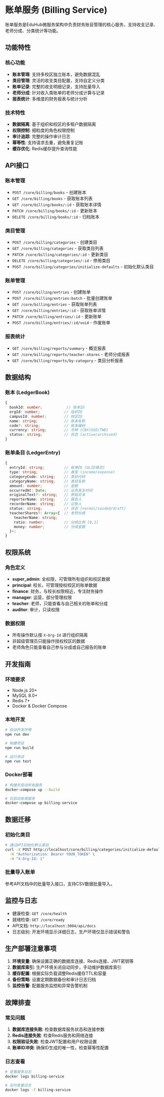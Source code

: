 # 账单服务 (Billing Service)

账单服务是EduHub微服务架构中负责财务账目管理的核心服务，支持收支记录、老师分成、分类统计等功能。

## 功能特性

### 核心功能
- **账本管理**: 支持多校区独立账本，避免数据混乱
- **类目管理**: 灵活的收支类目配置，支持自定义分类
- **账单记录**: 完整的收支明细记录，支持批量导入
- **老师分成**: 针对收入类账单的老师分成计算与记录
- **报表统计**: 多维度的财务报表与统计分析

### 技术特性
- **数据隔离**: 基于组织和校区的多租户数据隔离
- **权限控制**: 细粒度的角色权限控制
- **审计追踪**: 完整的操作审计日志
- **幂等性**: 支持请求去重，避免重复记账
- **缓存优化**: Redis缓存提升查询性能

## API接口

### 账本管理
- `POST /core/billing/books` - 创建账本
- `GET /core/billing/books` - 获取账本列表
- `GET /core/billing/books/:id` - 获取账本详情
- `PATCH /core/billing/books/:id` - 更新账本
- `DELETE /core/billing/books/:id` - 归档账本

### 类目管理
- `POST /core/billing/categories` - 创建类目
- `GET /core/billing/categories` - 获取类目列表
- `PATCH /core/billing/categories/:id` - 更新类目
- `DELETE /core/billing/categories/:id` - 停用类目
- `POST /core/billing/categories/initialize-defaults` - 初始化默认类目

### 账单管理
- `POST /core/billing/entries` - 创建账单
- `POST /core/billing/entries:batch` - 批量创建账单
- `GET /core/billing/entries` - 获取账单列表
- `GET /core/billing/entries/:id` - 获取账单详情
- `PATCH /core/billing/entries/:id` - 更新账单
- `POST /core/billing/entries/:id/void` - 作废账单

### 报表统计
- `GET /core/billing/reports/summary` - 概览报表
- `GET /core/billing/reports/teacher-shares` - 老师分成报表
- `GET /core/billing/reports/by-category` - 类目分析报表

## 数据结构

### 账本 (LedgerBook)
```typescript
{
  bookId: number;           // 账本ID
  orgId: number;           // 组织ID
  campusId: number;        // 校区ID
  name: string;            // 账本名称
  code?: string;           // 账本编码
  currency: string;        // 币种 (CNY/USD/TWD)
  status: string;          // 状态 (active/archived)
}
```

### 账单条目 (LedgerEntry)
```typescript
{
  entryId: string;         // 账单ID (ULID格式)
  type: string;            // 类型 (income/expense)
  categoryCode: string;    // 类目代码
  categoryName: string;    // 类目名称
  amount: number;          // 金额
  occurredAt: Date;        // 业务发生时间
  originalText?: string;   // 原始文本
  reporterName: string;    // 报告人
  recorderName: string;    // 记账人
  status: string;          // 状态 (normal/voided/draft)
  teacherShares?: Array<{  // 老师分成
    teacherName: string;
    ratio: number;         // 分成比例 [0,1]
    money: number;         // 分成金额
  }>;
}
```

## 权限系统

### 角色定义
- **super_admin**: 全权限，可管理所有组织和校区数据
- **principal**: 校长，可管理授权校区的账单数据
- **finance**: 财务，与校长权限相近，专注财务操作
- **manager**: 运营，部分管理权限
- **teacher**: 老师，只能查看与自己相关的账单和分成
- **auditor**: 审计，只读权限

### 数据权限
- 所有操作默认按 `X-Org-Id` 进行组织隔离
- 非超级管理员只能操作授权校区的数据
- 老师角色只能查看自己参与分成或自己报告的账单

## 开发指南

### 环境要求
- Node.js 20+
- MySQL 8.0+
- Redis 7+
- Docker & Docker Compose

### 本地开发
```bash
# 启动开发环境
npm run dev

# 构建项目
npm run build

# 运行测试
npm run test
```

### Docker部署
```bash
# 构建并启动所有服务
docker-compose up --build

# 仅启动账单服务
docker-compose up billing-service
```

## 数据迁移

### 初始化类目
```bash
# 通过API初始化默认类目
curl -X POST http://localhost/core/billing/categories/initialize-defaults \
  -H "Authorization: Bearer YOUR_TOKEN" \
  -H "X-Org-Id: 1"
```

### 批量导入账单
参考API文档中的批量导入接口，支持CSV数据批量导入。

## 监控与日志

- 健康检查: `GET /core/health`
- 就绪检查: `GET /core/ready` 
- API文档: `http://localhost:3004/api/docs`
- 日志级别: 开发环境显示详细日志，生产环境仅显示错误和警告

## 生产部署注意事项

1. **环境变量**: 确保设置正确的数据库连接、Redis连接、JWT密钥等
2. **数据库索引**: 生产环境关闭自动同步，手动维护数据库索引
3. **缓存配置**: 根据实际负载调整Redis缓存TTL和容量
4. **备份策略**: 设置定期数据备份和审计日志归档
5. **监控告警**: 配置服务监控和异常告警机制

## 故障排查

### 常见问题
1. **数据库连接失败**: 检查数据库服务状态和连接参数
2. **Redis连接失败**: 检查Redis服务和网络连接
3. **权限验证失败**: 检查JWT配置和用户权限设置
4. **账单ID冲突**: 确保ID生成的唯一性，检查幂等性配置

### 日志查看
```bash
# 查看服务日志
docker logs billing-service

# 实时查看日志
docker logs -f billing-service
```